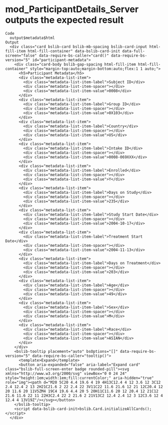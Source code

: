 # mod_ParticipantDetails_Server outputs the expected result

    Code
      output$metadata$html
    Output
      <div class="card bslib-card bslib-mb-spacing bslib-card-input html-fill-item html-fill-container" data-bslib-card-init data-full-screen="false" data-require-bs-caller="card()" data-require-bs-version="5" id="participant-metadata">
        <div class="card-body bslib-gap-spacing html-fill-item html-fill-container" style="margin-top:auto;margin-bottom:auto;flex:1 1 auto;">
          <h5>Participant Metadata</h5>
          <div class="metadata-list-item">
            <div class="metadata-list-item-label">Subject ID</div>
            <div class="metadata-list-item-spacer"></div>
            <div class="metadata-list-item-value">0008</div>
          </div>
          <div class="metadata-list-item">
            <div class="metadata-list-item-label">Group ID</div>
            <div class="metadata-list-item-spacer"></div>
            <div class="metadata-list-item-value">0X103</div>
          </div>
          <div class="metadata-list-item">
            <div class="metadata-list-item-label">Country</div>
            <div class="metadata-list-item-spacer"></div>
            <div class="metadata-list-item-value">US</div>
          </div>
          <div class="metadata-list-item">
            <div class="metadata-list-item-label">Intake ID</div>
            <div class="metadata-list-item-spacer"></div>
            <div class="metadata-list-item-value">0008-069XXX</div>
          </div>
          <div class="metadata-list-item">
            <div class="metadata-list-item-label">Enrolled</div>
            <div class="metadata-list-item-spacer"></div>
            <div class="metadata-list-item-value">Y</div>
          </div>
          <div class="metadata-list-item">
            <div class="metadata-list-item-label">Days on Study</div>
            <div class="metadata-list-item-spacer"></div>
            <div class="metadata-list-item-value">235</div>
          </div>
          <div class="metadata-list-item">
            <div class="metadata-list-item-label">Study Start Date</div>
            <div class="metadata-list-item-spacer"></div>
            <div class="metadata-list-item-value">2004-10-17</div>
          </div>
          <div class="metadata-list-item">
            <div class="metadata-list-item-label">Treatment Start Date</div>
            <div class="metadata-list-item-spacer"></div>
            <div class="metadata-list-item-value">2004-11-13</div>
          </div>
          <div class="metadata-list-item">
            <div class="metadata-list-item-label">Days on Treatment</div>
            <div class="metadata-list-item-spacer"></div>
            <div class="metadata-list-item-value">203</div>
          </div>
          <div class="metadata-list-item">
            <div class="metadata-list-item-label">Age</div>
            <div class="metadata-list-item-spacer"></div>
            <div class="metadata-list-item-value">49</div>
          </div>
          <div class="metadata-list-item">
            <div class="metadata-list-item-label">Sex</div>
            <div class="metadata-list-item-spacer"></div>
            <div class="metadata-list-item-value">M</div>
          </div>
          <div class="metadata-list-item">
            <div class="metadata-list-item-label">Race</div>
            <div class="metadata-list-item-spacer"></div>
            <div class="metadata-list-item-value">ASIAN</div>
          </div>
        </div>
        <bslib-tooltip placement="auto" bsOptions="[]" data-require-bs-version="5" data-require-bs-caller="tooltip()">
          <template>Expand</template>
          <button aria-expanded="false" aria-label="Expand card" class="bslib-full-screen-enter badge rounded-pill"><svg xmlns="http://www.w3.org/2000/svg" viewBox="0 0 24 24" style="height:1em;width:1em;fill:currentColor;" aria-hidden="true" role="img"><path d="M20 5C20 4.4 19.6 4 19 4H13C12.4 4 12 3.6 12 3C12 2.4 12.4 2 13 2H21C21.6 2 22 2.4 22 3V11C22 11.6 21.6 12 21 12C20.4 12 20 11.6 20 11V5ZM4 19C4 19.6 4.4 20 5 20H11C11.6 20 12 20.4 12 21C12 21.6 11.6 22 11 22H3C2.4 22 2 21.6 2 21V13C2 12.4 2.4 12 3 12C3.6 12 4 12.4 4 13V19Z"/></svg></button>
        </bslib-tooltip>
        <script data-bslib-card-init>bslib.Card.initializeAllCards();</script>
      </div>

